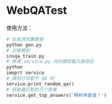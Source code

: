 # WebQATest
使用方法：
```python
# 生成测试集数据
python gen.py
# 训练模型
insqa_train.py
# 修改 service.py 内的模型载入路径后
python
imoprt service
# 随机打印若干 QA 对
service.print_random_qa()
# 获取最匹配的几个答案
service.get_top_answers('杨利伟是谁？')
```
